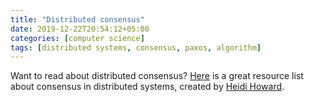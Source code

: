 ```yaml
---
title: "Distributed consensus"
date: 2019-12-22T20:54:12+05:00
categories: [computer science]
tags: [distributed systems, consensus, paxos, algorithm]
---
```

Want to read about distributed consensus?
[Here](https://github.com/heidi-ann/distributed-consensus-reading-list) is a great resource list about consensus in distributed systems, created by [Heidi Howard](http://hh360.user.srcf.net/blog/).
